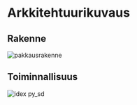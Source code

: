 # Arkkitehtuurikuvaus

## Rakenne
![pakkausrakenne](https://user-images.githubusercontent.com/56031728/145095104-e8a78643-84bc-4dc0-8242-d6cb9e779dcd.png)

## Toiminnallisuus
![idex py_sd](https://user-images.githubusercontent.com/56031728/144117645-0a91afc0-1b9d-4945-aa1e-5d7524aed38e.png)
